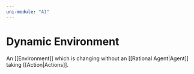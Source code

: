 ```yaml
---
uni-module: "AI"
---
```


# Dynamic Environment

An [[Environment]] which is changing without an [[Rational Agent|Agent]] taking [[Action|Actions]].
